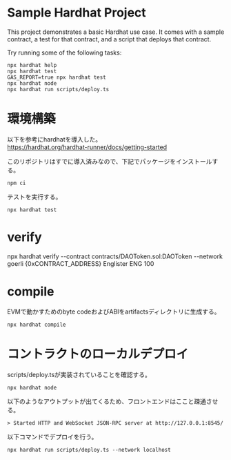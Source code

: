 # Sample Hardhat Project

This project demonstrates a basic Hardhat use case. It comes with a sample contract, a test for that contract, and a script that deploys that contract.

Try running some of the following tasks:

```shell
npx hardhat help
npx hardhat test
GAS_REPORT=true npx hardhat test
npx hardhat node
npx hardhat run scripts/deploy.ts
```

# 環境構築
以下を参考にhardhatを導入した。  
https://hardhat.org/hardhat-runner/docs/getting-started

このリポジトリはすでに導入済みなので、下記でパッケージをインストールする。
```
npm ci
```

テストを実行する。
```
npx hardhat test
```

# verify
npx hardhat verify --contract contracts/DAOToken.sol:DAOToken --network goerli {0xCONTRACT_ADDRESS} Englister ENG 100

# compile
EVMで動かすためのbyte codeおよびABIをartifactsディレクトリに生成する。

```
npx hardhat compile
```

# コントラクトのローカルデプロイ
scripts/deploy.tsが実装されていることを確認する。

```
npx hardhat node
```

以下のようなアウトプットが出てくるため、フロントエンドはここと疎通させる。

```
> Started HTTP and WebSocket JSON-RPC server at http://127.0.0.1:8545/
```

以下コマンドでデプロイを行う。
```
npx hardhat run scripts/deploy.ts --network localhost
```
